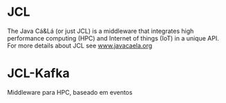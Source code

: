 ﻿# JCL
The Java Cá&Lá (or just JCL) is a middleware that integrates high performance computing (HPC) and Internet of things (IoT) in a unique API. For more details about JCL see www.javacaela.org

# JCL-Kafka
Middleware para HPC, baseado em eventos

